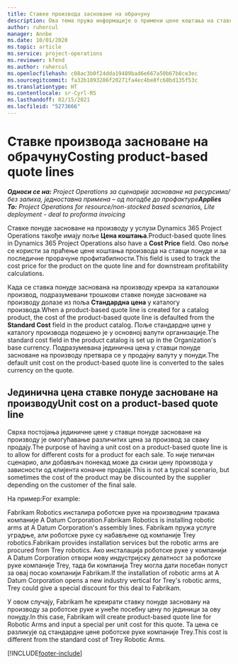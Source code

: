 ```yaml
---
title: Ставке производа засноване на обрачуну
description: Ова тема пружа информације о примени цене коштања на ставку понуде засноване на производу.
author: ruhercul
manager: Annbe
ms.date: 10/01/2020
ms.topic: article
ms.service: project-operations
ms.reviewer: kfend
ms.author: ruhercul
ms.openlocfilehash: c08ac3b0f24dda19489bad6e667a50b67b8ce3ec
ms.sourcegitcommit: fa32b1893286f20271fa4ec4be8fc68bd135f53c
ms.translationtype: HT
ms.contentlocale: sr-Cyrl-RS
ms.lasthandoff: 02/15/2021
ms.locfileid: "5273666"
---
```

# <a name="costing-product-based-quote-lines"></a><span data-ttu-id="c1886-103">Ставке производа засноване на обрачуну</span><span class="sxs-lookup"><span data-stu-id="c1886-103">Costing product-based quote lines</span></span>

<span data-ttu-id="c1886-104">_**Односи се на:** Project Operations за сценарије засноване на ресурсима/без залиха, једноставна примена – од погодбе до профактуре_</span><span class="sxs-lookup"><span data-stu-id="c1886-104">_**Applies To:** Project Operations for resource/non-stocked based scenarios, Lite deployment - deal to proforma invoicing_</span></span>


<span data-ttu-id="c1886-105">Ставке понуде засноване на производу у услузи Dynamics 365 Project Operations такође имају поље **Цена коштања**.</span><span class="sxs-lookup"><span data-stu-id="c1886-105">Product-based quote lines in Dynamics 365 Project Operations also have a **Cost Price** field.</span></span> <span data-ttu-id="c1886-106">Ово поље се користи за праћење цене коштања производа на ставци понуде и за последичне прорачуне профитабилности.</span><span class="sxs-lookup"><span data-stu-id="c1886-106">This field is used to track the cost price for the product on the quote line and for downstream profitability calculations.</span></span>

<span data-ttu-id="c1886-107">Када се ставка понуде заснована на производу креира за каталошки производ, подразумевани трошкови ставке понуде засноване на производу долазе из поља **Стандардна цена** у каталогу производа.</span><span class="sxs-lookup"><span data-stu-id="c1886-107">When a product-based quote line is created for a catalog product, the cost of the product-based quote line is defaulted from the **Standard Cost** field in the product catalog.</span></span> <span data-ttu-id="c1886-108">Поље стандардне цене у каталогу производа подешено је у основној валути организације.</span><span class="sxs-lookup"><span data-stu-id="c1886-108">The standard cost field in the product catalog is set up in the Organization's base currency.</span></span> <span data-ttu-id="c1886-109">Подразумевана јединична цена у ставци понуде засноване на производу претвара се у продајну валуту у понуди.</span><span class="sxs-lookup"><span data-stu-id="c1886-109">The default unit cost on the product-based quote line is converted to the sales currency on the quote.</span></span>

## <a name="unit-cost-on-a-product-based-quote-line"></a><span data-ttu-id="c1886-110">Јединична цена ставке понуде засноване на производу</span><span class="sxs-lookup"><span data-stu-id="c1886-110">Unit cost on a product-based quote line</span></span>

<span data-ttu-id="c1886-111">Сврха постојања јединичне цене у ставци понуде засноване на производу је омогућавање различитих цена за производ за сваку продају.</span><span class="sxs-lookup"><span data-stu-id="c1886-111">The purpose of having a unit cost on a product-based quote line is to allow for different costs for a product for each sale.</span></span> <span data-ttu-id="c1886-112">То није типичан сценарио, али добављач понекад може да снизи цену производа у зависности од клијента коначне продаје.</span><span class="sxs-lookup"><span data-stu-id="c1886-112">This is not a typical scenario, but sometimes the cost of the product may be discounted by the supplier depending on the customer of the final sale.</span></span>

<span data-ttu-id="c1886-113">На пример:</span><span class="sxs-lookup"><span data-stu-id="c1886-113">For example:</span></span>

<span data-ttu-id="c1886-114">Fabrikam Robotics инсталира роботске руке на производним тракама компаније A Datum Corporation.</span><span class="sxs-lookup"><span data-stu-id="c1886-114">Fabrikam Robotics is installing robotic arms at A Datum Corporation's assembly lines.</span></span> <span data-ttu-id="c1886-115">Fabrikam пружа услуге уградње, али роботске руке су набављене од компаније Trey robotics.</span><span class="sxs-lookup"><span data-stu-id="c1886-115">Fabrikam provides installation services but the robotic arms are procured from Trey robotics.</span></span> <span data-ttu-id="c1886-116">Ако инсталација роботске руке у компанији A Datum Corporation отвори нову индустријску делатност за роботске руке компаније Trey, тада би компанија Trey могла дати посебан попуст за овај посао компанији Fabrikam.</span><span class="sxs-lookup"><span data-stu-id="c1886-116">If the installation of robotic arms at A Datum Corporation opens a new industry vertical for Trey's robotic arms, Trey could give a special discount for this deal to Fabrikam.</span></span>

<span data-ttu-id="c1886-117">У овом случају, Fabrikam ће креирати ставку понуде засновану на производу за роботске руке и унеће посебну цену по јединици за ову понуду.</span><span class="sxs-lookup"><span data-stu-id="c1886-117">In this case, Fabrikam will create product-based quote line for Robotic Arms and input a special per unit cost for this quote.</span></span> <span data-ttu-id="c1886-118">Та цена се разликује од стандардне цене роботске руке компаније Trey.</span><span class="sxs-lookup"><span data-stu-id="c1886-118">This cost is different from the standard cost of Trey Robotic Arms.</span></span>


[!INCLUDE[footer-include](../../includes/footer-banner.md)]